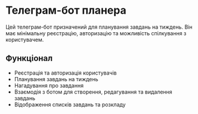 # Телеграм-бот планера

Цей телеграм-бот призначений для планування завдань на тиждень. Він має мінімальну реєстрацію, авторизацію та можливість спілкування з користувачем.

## Функціонал

- Реєстрація та авторизація користувачів
- Планування завдань на тиждень
- Нагадування про завдання
- Взаємодія з ботом для створення, редагування та видалення завдань
- Відображення списків завдань та розкладу
